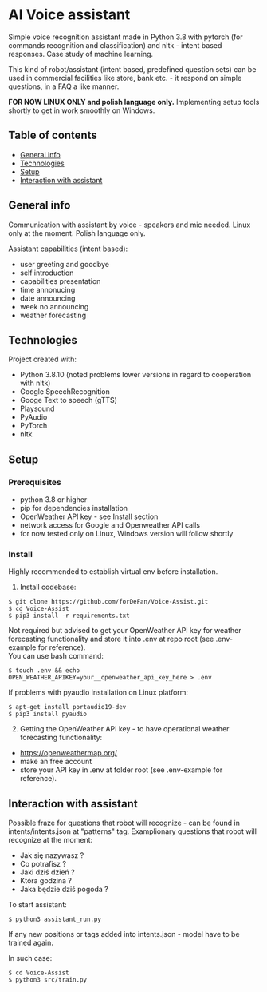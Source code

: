 <h1>AI Voice assistant</h1>

Simple voice recognition assistant made in Python 3.8 with pytorch (for commands recognition and classification) and nltk - intent based responses.
Case study of machine learning.

This kind of robot/assistant (intent based, predefined question sets) can be used in commercial facilities like store, bank etc. - it respond on simple questions, in a FAQ a like manner.

<strong>FOR NOW LINUX ONLY and polish language only.</strong> Implementing setup tools shortly to get in work smoothly on Windows.
<br>

## Table of contents

* [General info](#general-info)
* [Technologies](#technologies)
* [Setup](#setup)
* [Interaction with assistant](#interaction-with-assistant)

## General info

Communication with assistant by voice - speakers and mic needed.
Linux only at the moment. 
Polish language only.

Assistant capabilities (intent based):

* user greeting and goodbye
* self introduction
* capabilities presentation
* time annonucing
* date announcing
* week no announcing
* weather forecasting

## Technologies

Project created with:

* Python 3.8.10 (noted problems lower versions in regard to cooperation with nltk)
* Google SpeechRecognition
* Googe Text to speech (gTTS) 
* Playsound 
* PyAudio 
* PyTorch 
* nltk 


## Setup

### Prerequisites

* python 3.8 or higher
* pip for dependencies installation
* OpenWeather API key - see Install section
* network access for Google and Openweather API calls
* for now tested only on Linux, Windows version will follow shortly

### Install
Highly recommended to establish virtual env before installation.

1. Install codebase:

```
$ git clone https://github.com/forDeFan/Voice-Assist.git
$ cd Voice-Assist
$ pip3 install -r requirements.txt
```

Not required but advised to get your OpenWeather API key for weather forecasting functionality and store it into .env at repo root (see .env-example for reference).
<br>
You can use bash command:

```
$ touch .env && echo OPEN_WEATHER_APIKEY=your__openweather_api_key_here > .env
```

If problems with pyaudio installation on Linux platform:

```
$ apt-get install portaudio19-dev
$ pip3 install pyaudio
```

2. Getting the OpenWeather API key - to have operational weather forecasting functionality:

* https://openweathermap.org/
* make an free account
* store your API key in .env at folder root (see .env-example for reference).


## Interaction with assistant

Possible fraze for questions that robot will recognize - can be found in intents/intents.json at "patterns" tag.
Examplionary questions that robot will recognize at the moment:

* Jak się nazywasz ?
* Co potrafisz ?
* Jaki dziś dzień ?
* Która godzina ?
* Jaka będzie dziś pogoda ?


To start assistant:

```
$ python3 assistant_run.py
```

If any new positions or tags added into intents.json - model have to be trained again.

In such case:

```
$ cd Voice-Assist
$ python3 src/train.py
```

